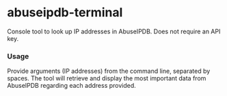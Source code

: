 # abuseipdb-terminal
Console tool to look up IP addresses in AbuseIPDB. Does not require an API key.

### Usage
Provide arguments (IP addresses) from the command line, separated by spaces. The tool will retrieve and display the most important data from AbuseIPDB regarding each address provided.
